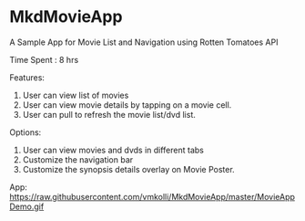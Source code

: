 # MkdMovieApp

A Sample App for Movie List and Navigation using Rotten Tomatoes API

Time Spent : 8 hrs

Features: 
1. User can view list of movies
2. User can view movie details by tapping on a movie cell.
3. User can pull to refresh the movie list/dvd list.

Options:
1. User can view movies and dvds in different tabs
2. Customize the navigation bar
3. Customize the synopsis details overlay on Movie Poster.

App:
https://raw.githubusercontent.com/vmkolli/MkdMovieApp/master/MovieAppDemo.gif



